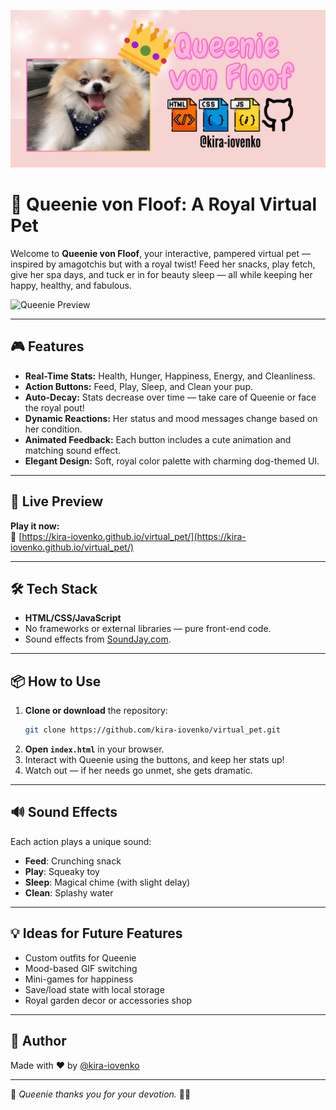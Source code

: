 ![Banner](https://github.com/kira-iovenko/virtual_pet/raw/main/banner.png)

# 👑 Queenie von Floof: A Royal Virtual Pet

Welcome to **Queenie von Floof**, your interactive, pampered virtual pet — inspired by amagotchis but with a royal twist! Feed her snacks, play fetch, give her spa days, and tuck er in for beauty sleep — all while keeping her happy, healthy, and fabulous.

![Queenie Preview](https://media4.giphy.com/media/v1.2lkPTc5MGI3NjExYzE3cTBtcG9peGRkY25taGZudTZ4M3Jza3VwZzA1c3MzM245d3JsZSZlcD12MV9pbnRlcm5hbF9naWZYnlfaWQmY3Q9Zw/2pBlamRY1qD8OyUgfX/giphy.gif)

---

## 🎮 Features

- **Real-Time Stats:** Health, Hunger, Happiness, Energy, and Cleanliness.
- **Action Buttons:** Feed, Play, Sleep, and Clean your pup.
- **Auto-Decay:** Stats decrease over time — take care of Queenie or face the royal pout!
- **Dynamic Reactions:** Her status and mood messages change based on her condition.
- **Animated Feedback:** Each button includes a cute animation and matching sound effect.
- **Elegant Design:** Soft, royal color palette with charming dog-themed UI.

---

## 🚀 Live Preview

**Play it now:**  
🔗 [https://kira-iovenko.github.io/virtual_pet/](https://kira-iovenko.github.io/virtual_pet/)

---

## 🛠️ Tech Stack

- **HTML/CSS/JavaScript**
- No frameworks or external libraries — pure front-end code.
- Sound effects from [SoundJay.com](https://www.soundjay.com/).

---

## 📦 How to Use

1. **Clone or download** the repository:
   ```bash
   git clone https://github.com/kira-iovenko/virtual_pet.git
   ```
2. **Open `index.html`** in your browser.
3. Interact with Queenie using the buttons, and keep her stats up!
4. Watch out — if her needs go unmet, she gets dramatic.

---

## 🔊 Sound Effects

Each action plays a unique sound:
- **Feed**: Crunching snack
- **Play**: Squeaky toy
- **Sleep**: Magical chime (with slight delay)
- **Clean**: Splashy water

---

## 💡 Ideas for Future Features

- Custom outfits for Queenie
- Mood-based GIF switching
- Mini-games for happiness
- Save/load state with local storage
- Royal garden decor or accessories shop

---

## 🙌 Author

Made with ❤️ by [@kira-iovenko](https://github.com/kira-iovenko)

---

👑 *Queenie thanks you for your devotion.* 💖🐾
